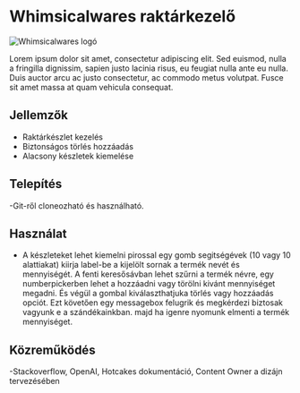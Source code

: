 # Whimsicalwares raktárkezelő

![Whimsicalwares logó](https://via.placeholder.com/200x100)

Lorem ipsum dolor sit amet, consectetur adipiscing elit. Sed euismod, nulla a fringilla dignissim, sapien justo lacinia risus, eu feugiat nulla ante eu nulla. Duis auctor arcu ac justo consectetur, ac commodo metus volutpat. Fusce sit amet massa at quam vehicula consequat.

## Jellemzők

- Raktárkészlet kezelés
- Biztonságos törlés hozzáadás
- Alacsony készletek kiemelése

## Telepítés

-Git-ről cloneozható és használható.
## Használat

- A készleteket lehet kiemelni pirossal egy gomb segitségévek (10 vagy 10 alattiakat) kiirja label-be a kijelölt sornak a termék nevét és mennyiségét. A fenti keresősávban lehet szűrni a termék névre, egy numberpickerben lehet a hozzáadni vagy törölni kivánt mennyiséget megadni. És végül a gombal kiválaszthatjuka törlés vagy hozzáadás opciót. Ezt követően egy messagebox felugrik és megkérdezi biztosak vagyunk e a szándékainkban. majd ha igenre nyomunk elmenti a termék mennyiséget.

## Közreműködés

-Stackoverflow, OpenAI, Hotcakes dokumentáció, Content Owner a dizájn tervezésében
